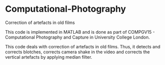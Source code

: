 # Computational-Photography
Correction of artefacts in old films

This code is implemented in MATLAB and is done as part of COMPGV15 - Computational Photography and Capture in University College London.

This code deals with correction of artefacts in old films. Thus, it detects and corrects blotches, corrects camera shake in the video and corrects the vertical artefacts by applying median filter. 
